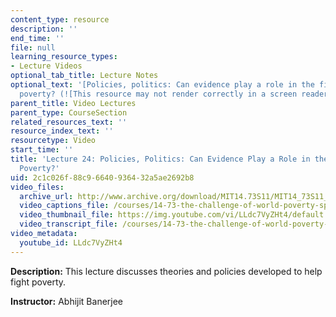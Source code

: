 ```yaml
---
content_type: resource
description: ''
end_time: ''
file: null
learning_resource_types:
- Lecture Videos
optional_tab_title: Lecture Notes
optional_text: '[Policies, politics: Can evidence play a role in the fight against
  poverty? (![This resource may not render correctly in a screen reader.](/images/inacessible.gif)PDF)](resources/mit14_73s11_lec24_slides)'
parent_title: Video Lectures
parent_type: CourseSection
related_resources_text: ''
resource_index_text: ''
resourcetype: Video
start_time: ''
title: 'Lecture 24: Policies, Politics: Can Evidence Play a Role in the Fight Against
  Poverty?'
uid: 2c1c026f-88c9-6640-9364-32a5ae2692b8
video_files:
  archive_url: http://www.archive.org/download/MIT14.73S11/MIT14_73S11_lec24_300k.mp4
  video_captions_file: /courses/14-73-the-challenge-of-world-poverty-spring-2011/5cc2849de69251ffafed614896d3c61d_LLdc7VyZHt4.vtt
  video_thumbnail_file: https://img.youtube.com/vi/LLdc7VyZHt4/default.jpg
  video_transcript_file: /courses/14-73-the-challenge-of-world-poverty-spring-2011/dd0575331b2148ebdf8eca30762669ed_LLdc7VyZHt4.pdf
video_metadata:
  youtube_id: LLdc7VyZHt4
---
```


**Description:** This lecture discusses theories and policies developed to help fight poverty.

**Instructor:** Abhijit Banerjee